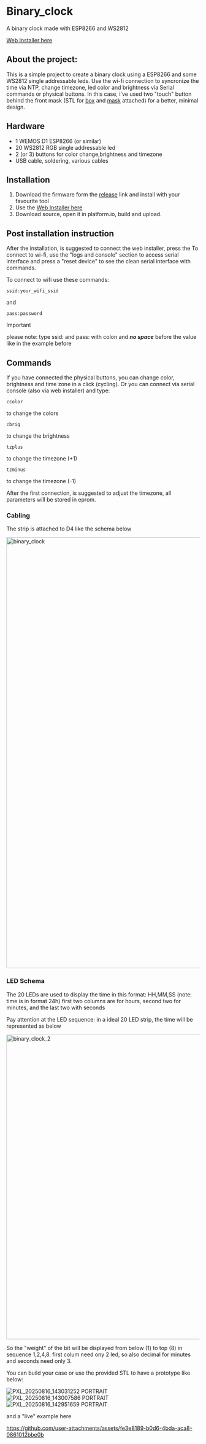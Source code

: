 # Binary_clock
A binary clock made with ESP8266 and WS2812

[Web Installer here](https://no-cqrt.github.io/Binary_clock/)


## About the project:
This is a simple project to create a binary clock using a ESP8266 and some WS2812 single addressable leds.
Use the wi-fi connection to syncronize the time via NTP, change timezone, led color and brightness via Serial commands or physical buttons.
In this case, i've used two "touch" button behind the front mask (STL for [box](https://github.com/No-CQRT/Binary_clock/blob/main/STL/Binary_clock_case.stl) and [mask](https://github.com/No-CQRT/Binary_clock/blob/main/STL/Binary_clock_front.stl) attached) for a better, minimal design.


## Hardware
- 1 WEMOS D1 ESP8266 (or similar)
- 20 WS2812 RGB single addressable led
- 2 (or 3) buttons for color change,brightness and timezone
- USB cable, soldering, various cables


## Installation

1) Download the firmware form the [release](https://github.com/No-CQRT/Binary_clock/releases/tag/v1.0) link and install with your favourite tool
2) Use the [Web Installer here](https://no-cqrt.github.io/Binary_clock/)
3) Download source, open it in platform.io, build and upload.

## Post installation instruction

After the installation, is suggested to connect the web installer, press the 
To connect to wi-fi, use the "logs and console" section to access serial interface and press a "reset device" to see the clean serial interface with commands.

To connect to wifi use these commands:
```
ssid:your_wifi_ssid
```
and
```
pass:password
```
> [!IMPORTANT]  
> please note: type ssid: and pass: with colon and ***no space*** before the value like in the example before

## Commands

If you have connected the physical buttons, you can change color, brightness and time zone in a click (cycling).
Or you can connect via serial console (also via web installer) and type:
```
ccolor
```
to change the colors
```
cbrig
```
to change the brightness   
```
tzplus
```
to change the timezone (+1)
```
tzminus
```
to change the timezone (-1)

After the first connection, is suggested to adjust the timezone, all parameters will be stored in eprom.


### Cabling
The strip is attached to D4 like the schema below

<img width="794" height="1123" alt="binary_clock" src="https://github.com/user-attachments/assets/58da41b1-4483-4b92-a7aa-1b54910e49e8" />


### LED Schema

The 20 LEDs are used to display the time in this format: HH,MM,SS (note: time is in format 24h)
first two columns are for hours, second two for minutes, and the last two with seconds

Pay attention at the LED sequence: in a ideal 20 LED strip, the time will be represented as below

<img width="1123" height="794" alt="binary_clock_2" src="https://github.com/user-attachments/assets/ef45fd9e-9f39-43e0-b2a4-845ad40e4b11" />

So the "weight" of the bit will be displayed from below (1) to top (8) in sequence 1,2,4,8. first colum need ony 2 led, so also decimal for minutes and seconds need only 3.

You can build your case or use the provided STL to have a prototype like below:

![PXL_20250816_143031252 PORTRAIT](https://github.com/user-attachments/assets/3b3a8fae-7553-4096-a9aa-35924824f211)
![PXL_20250816_143007586 PORTRAIT](https://github.com/user-attachments/assets/20b577b0-31f9-4448-aaaf-276b160a1acf)
![PXL_20250816_142951659 PORTRAIT](https://github.com/user-attachments/assets/24d29600-fe0f-4e0a-8f07-efc343a496f6)

and a "live" example here


https://github.com/user-attachments/assets/fe3e8189-b0d6-4bda-aca8-0861012bbe0b





